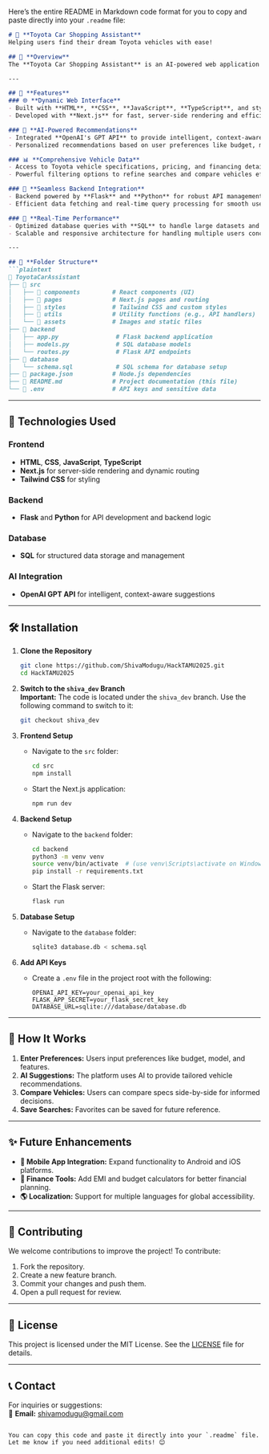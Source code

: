 Here’s the entire README in Markdown code format for you to copy and paste directly into your `.readme` file:

```markdown
# 🚗 **Toyota Car Shopping Assistant**  
Helping users find their dream Toyota vehicles with ease!  

## 🌟 **Overview**  
The **Toyota Car Shopping Assistant** is an AI-powered web application designed to deliver a seamless and personalized car-shopping experience. This platform leverages modern technologies and AI to help users search, compare, and choose Toyota vehicles tailored to their preferences.  

---

## 🔧 **Features**  
### 🌐 **Dynamic Web Interface**  
- Built with **HTML**, **CSS**, **JavaScript**, **TypeScript**, and styled using **Tailwind CSS** for a visually engaging and responsive design.  
- Developed with **Next.js** for fast, server-side rendering and efficient routing.

### 🤖 **AI-Powered Recommendations**  
- Integrated **OpenAI's GPT API** to provide intelligent, context-aware suggestions.  
- Personalized recommendations based on user preferences like budget, model, and financing options.  

### 📊 **Comprehensive Vehicle Data**  
- Access to Toyota vehicle specifications, pricing, and financing details using a structured SQL database.  
- Powerful filtering options to refine searches and compare vehicles effectively.  

### 🔗 **Seamless Backend Integration**  
- Backend powered by **Flask** and **Python** for robust API management and logic handling.  
- Efficient data fetching and real-time query processing for smooth user experiences.

### 🚀 **Real-Time Performance**  
- Optimized database queries with **SQL** to handle large datasets and ensure accurate results.  
- Scalable and responsive architecture for handling multiple users concurrently.  

---

## 📂 **Folder Structure**  
```plaintext
📁 ToyotaCarAssistant
├── 📂 src
│   ├── 📂 components         # React components (UI)
│   ├── 📂 pages              # Next.js pages and routing
│   ├── 📂 styles             # Tailwind CSS and custom styles
│   ├── 📂 utils              # Utility functions (e.g., API handlers)
│   └── 📂 assets             # Images and static files
├── 📂 backend
│   ├── app.py                # Flask backend application
│   ├── models.py             # SQL database models
│   └── routes.py             # Flask API endpoints
├── 📂 database
│   └── schema.sql            # SQL schema for database setup
├── 📜 package.json           # Node.js dependencies
├── 📜 README.md              # Project documentation (this file)
└── 📜 .env                   # API keys and sensitive data
```

---

## 🚀 **Technologies Used**  
### **Frontend**  
- **HTML**, **CSS**, **JavaScript**, **TypeScript**  
- **Next.js** for server-side rendering and dynamic routing  
- **Tailwind CSS** for styling  

### **Backend**  
- **Flask** and **Python** for API development and backend logic  

### **Database**  
- **SQL** for structured data storage and management  

### **AI Integration**  
- **OpenAI GPT API** for intelligent, context-aware suggestions  

---

## 🛠️ **Installation**  
1. **Clone the Repository**  
   ```bash
   git clone https://github.com/ShivaModugu/HackTAMU2025.git
   cd HackTAMU2025
   ```

2. **Switch to the `shiva_dev` Branch**  
   **Important:** The code is located under the `shiva_dev` branch. Use the following command to switch to it:  
   ```bash
   git checkout shiva_dev
   ```

3. **Frontend Setup**  
   - Navigate to the `src` folder:  
     ```bash
     cd src
     npm install
     ```  
   - Start the Next.js application:  
     ```bash
     npm run dev
     ```

4. **Backend Setup**  
   - Navigate to the `backend` folder:  
     ```bash
     cd backend
     python3 -m venv venv
     source venv/bin/activate  # (use venv\Scripts\activate on Windows)
     pip install -r requirements.txt
     ```  
   - Start the Flask server:  
     ```bash
     flask run
     ```

5. **Database Setup**  
   - Navigate to the `database` folder:  
     ```bash
     sqlite3 database.db < schema.sql
     ```

6. **Add API Keys**  
   - Create a `.env` file in the project root with the following:  
     ```env
     OPENAI_API_KEY=your_openai_api_key
     FLASK_APP_SECRET=your_flask_secret_key
     DATABASE_URL=sqlite:///database/database.db
     ```

---

## 🎉 **How It Works**  
1. **Enter Preferences:** Users input preferences like budget, model, and features.  
2. **AI Suggestions:** The platform uses AI to provide tailored vehicle recommendations.  
3. **Compare Vehicles:** Users can compare specs side-by-side for informed decisions.  
4. **Save Searches:** Favorites can be saved for future reference.  

---

## ✨ **Future Enhancements**  
- **📱 Mobile App Integration:** Expand functionality to Android and iOS platforms.  
- **🏦 Finance Tools:** Add EMI and budget calculators for better financial planning.  
- **🌎 Localization:** Support for multiple languages for global accessibility.  

---

## 🤝 **Contributing**  
We welcome contributions to improve the project! To contribute:  
1. Fork the repository.  
2. Create a new feature branch.  
3. Commit your changes and push them.  
4. Open a pull request for review.  

---

## 📝 **License**  
This project is licensed under the MIT License. See the [LICENSE](LICENSE) file for details.  

---

## 📞 **Contact**  
For inquiries or suggestions:  
📧 **Email:** shivamodugu@gmail.com  
```

You can copy this code and paste it directly into your `.readme` file. Let me know if you need additional edits! 😊
